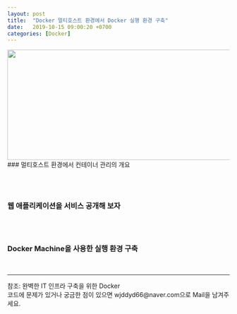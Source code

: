 ```yaml
---
layout: post
title:  "Docker 멀티호스트 환경에서 Docker 실행 환경 구축"
date:   2019-10-15 09:00:20 +0700
categories: [Docker]
---
```

<link rel = "stylesheet" href ="/static/css/bootstrap.min.css">
<div><img src="https://raw.githubusercontent.com/wjddyd66/wjddyd66.github.io/master/static/img/Docker/d_4.PNG" height="250" width="600" /></div>
### 멀티호스트 환경에서 컨테이너 관리의 개요

<br><br>

### 웹 애플리케이션을 서비스 공개해 보자

<br><br>

### Docker Machine을 사용한 실행 환경 구축

<br>
<hr>
참조: 완벽한 IT 인프라 구축을 위한 Docker<br>
코드에 문제가 있거나 궁금한 점이 있으면 wjddyd66@naver.com으로  Mail을 남겨주세요.